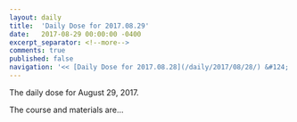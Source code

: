 ```yaml
---
layout: daily
title:  'Daily Dose for 2017.08.29'
date:   2017-08-29 00:00:00 -0400
excerpt_separator: <!--more-->
comments: true
published: false
navigation: '<< [Daily Dose for 2017.08.28](/daily/2017/08/28/) &#124; [Aug 2017](/daily/2017/08/) &#124; [2017](/daily/2017/) &#124; [Daily Dose for 2017.08.30](/daily/2017/08/30/) >>'
---
```

The daily dose for August 29, 2017.

<!--more-->

The course and materials are...
